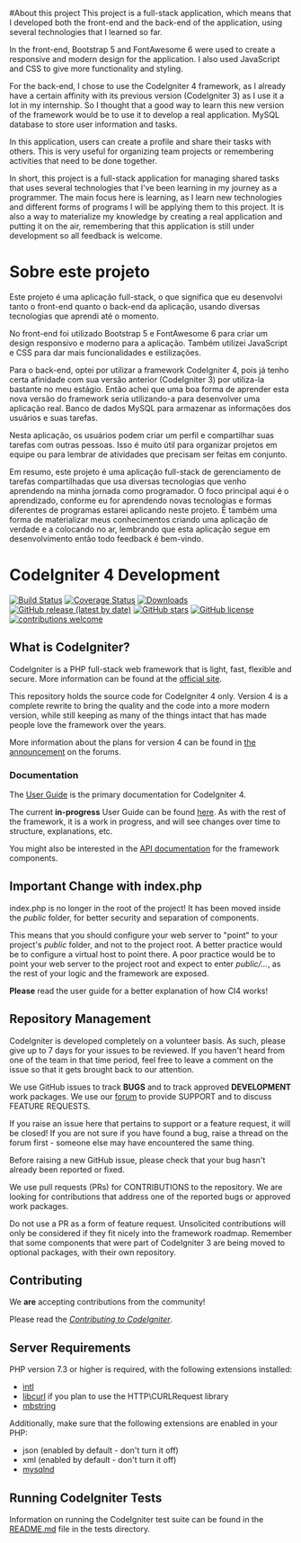 #About this project
This project is a full-stack application, which means that I developed both the front-end and the back-end of the application, using several technologies that I learned so far.

In the front-end, Bootstrap 5 and FontAwesome 6 were used to create a responsive and modern design for the application. I also used JavaScript and CSS to give more functionality and styling.

For the back-end, I chose to use the CodeIgniter 4 framework, as I already have a certain affinity with its previous version (CodeIgniter 3) as I use it a lot in my internship. So I thought that a good way to learn this new version of the framework would be to use it to develop a real application. MySQL database to store user information and tasks.

In this application, users can create a profile and share their tasks with others. This is very useful for organizing team projects or remembering activities that need to be done together.

In short, this project is a full-stack application for managing shared tasks that uses several technologies that I've been learning in my journey as a programmer. The main focus here is learning, as I learn new technologies and different forms of programs I will be applying them to this project. It is also a way to materialize my knowledge by creating a real application and putting it on the air, remembering that this application is still under development so all feedback is welcome.

# Sobre este projeto
Este projeto é uma aplicação full-stack, o que significa que eu desenvolvi tanto o front-end quanto o back-end da aplicação, usando diversas tecnologias que aprendi até o momento.

No front-end foi utilizado Bootstrap 5 e FontAwesome 6 para criar um design responsivo e moderno para a aplicação. Também utilizei JavaScript e CSS para dar mais funcionalidades e estilizações.

Para o back-end, optei por utilizar a framework CodeIgniter 4, pois já tenho certa afinidade com sua versão anterior (CodeIgniter 3) por utiliza-la bastante no meu estágio. Então achei que uma boa forma de aprender esta nova versão do framework seria utilizando-a para desenvolver uma aplicação real. Banco de dados MySQL para armazenar as informações dos usuários e suas tarefas.

Nesta aplicação, os usuários podem criar um perfil e compartilhar suas tarefas com outras pessoas. Isso é muito útil para organizar projetos em equipe ou para lembrar de atividades que precisam ser feitas em conjunto.

Em resumo, este projeto é uma aplicação full-stack de gerenciamento de tarefas compartilhadas que usa diversas tecnologias que venho aprendendo na minha jornada como programador. O foco principal aqui é o aprendizado, conforme eu for aprendendo novas tecnologias e formas diferentes de programas estarei aplicando neste projeto. É também uma forma de materializar meus conhecimentos criando uma aplicação de verdade e a colocando no ar, lembrando que esta aplicação segue em desenvolvimento então todo feedback é bem-vindo.

# CodeIgniter 4 Development

[![Build Status](https://github.com/codeigniter4/CodeIgniter4/workflows/PHPUnit/badge.svg)](https://github.com/codeigniter4/CodeIgniter4/actions?query=workflow%3A%22PHPUnit%22)
[![Coverage Status](https://coveralls.io/repos/github/codeigniter4/CodeIgniter4/badge.svg?branch=develop)](https://coveralls.io/github/codeigniter4/CodeIgniter4?branch=develop)
[![Downloads](https://poser.pugx.org/codeigniter4/framework/downloads)](https://packagist.org/packages/codeigniter4/framework)
[![GitHub release (latest by date)](https://img.shields.io/github/v/release/codeigniter4/CodeIgniter4)](https://packagist.org/packages/codeigniter4/framework)
[![GitHub stars](https://img.shields.io/github/stars/codeigniter4/CodeIgniter4)](https://packagist.org/packages/codeigniter4/framework)
[![GitHub license](https://img.shields.io/github/license/codeigniter4/CodeIgniter4)](https://github.com/codeigniter4/CodeIgniter4/blob/develop/LICENSE)
[![contributions welcome](https://img.shields.io/badge/contributions-welcome-brightgreen.svg?style=flat)](https://github.com/codeigniter4/CodeIgniter4/pulls)
<br>

## What is CodeIgniter?

CodeIgniter is a PHP full-stack web framework that is light, fast, flexible and secure.
More information can be found at the [official site](http://codeigniter.com).

This repository holds the source code for CodeIgniter 4 only.
Version 4 is a complete rewrite to bring the quality and the code into a more modern version,
while still keeping as many of the things intact that has made people love the framework over the years.

More information about the plans for version 4 can be found in [the announcement](http://forum.codeigniter.com/thread-62615.html) on the forums.

### Documentation

The [User Guide](https://codeigniter4.github.io/userguide/) is the primary documentation for CodeIgniter 4.

The current **in-progress** User Guide can be found [here](https://codeigniter4.github.io/CodeIgniter4/).
As with the rest of the framework, it is a work in progress, and will see changes over time to structure, explanations, etc.

You might also be interested in the [API documentation](https://codeigniter4.github.io/api/) for the framework components.

## Important Change with index.php

index.php is no longer in the root of the project! It has been moved inside the *public* folder,
for better security and separation of components.

This means that you should configure your web server to "point" to your project's *public* folder, and
not to the project root. A better practice would be to configure a virtual host to point there. A poor practice would be to point your web server to the project root and expect to enter *public/...*, as the rest of your logic and the
framework are exposed.

**Please** read the user guide for a better explanation of how CI4 works!

## Repository Management

CodeIgniter is developed completely on a volunteer basis. As such, please give up to 7 days
for your issues to be reviewed. If you haven't heard from one of the team in that time period,
feel free to leave a comment on the issue so that it gets brought back to our attention.

We use GitHub issues to track **BUGS** and to track approved **DEVELOPMENT** work packages.
We use our [forum](http://forum.codeigniter.com) to provide SUPPORT and to discuss
FEATURE REQUESTS.

If you raise an issue here that pertains to support or a feature request, it will
be closed! If you are not sure if you have found a bug, raise a thread on the forum first -
someone else may have encountered the same thing.

Before raising a new GitHub issue, please check that your bug hasn't already
been reported or fixed.

We use pull requests (PRs) for CONTRIBUTIONS to the repository.
We are looking for contributions that address one of the reported bugs or
approved work packages.

Do not use a PR as a form of feature request.
Unsolicited contributions will only be considered if they fit nicely
into the framework roadmap.
Remember that some components that were part of CodeIgniter 3 are being moved
to optional packages, with their own repository.

## Contributing

We **are** accepting contributions from the community!

Please read the [*Contributing to CodeIgniter*](https://github.com/codeigniter4/CodeIgniter4/blob/develop/contributing/README.md).

## Server Requirements

PHP version 7.3 or higher is required, with the following extensions installed:


- [intl](http://php.net/manual/en/intl.requirements.php)
- [libcurl](http://php.net/manual/en/curl.requirements.php) if you plan to use the HTTP\CURLRequest library
- [mbstring](http://php.net/manual/en/mbstring.installation.php)

Additionally, make sure that the following extensions are enabled in your PHP:

- json (enabled by default - don't turn it off)
- xml (enabled by default - don't turn it off)
- [mysqlnd](http://php.net/manual/en/mysqlnd.install.php)

## Running CodeIgniter Tests

Information on running the CodeIgniter test suite can be found in the [README.md](tests/README.md) file in the tests directory.
